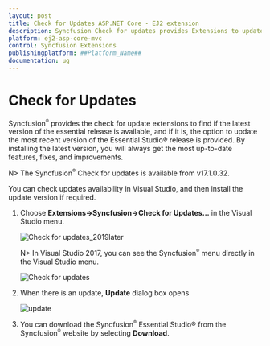 ```yaml
---
layout: post
title: Check for Updates ASP.NET Core - EJ2 extension
description: Syncfusion Check for updates provides Extensions to update the most recent version of the Essential Studio release.
platform: ej2-asp-core-mvc
control: Syncfusion Extensions
publishingplatform: ##Platform_Name##
documentation: ug
---
```


# Check for Updates

Syncfusion<sup style="font-size:70%">&reg;</sup> provides the check for update extensions to find if the latest version of the essential release is available, and if it is, the option to update the most recent version of the Essential Studio&reg; release is provided. By installing the latest version, you will always get the most up-to-date features, fixes, and improvements.

N> The Syncfusion<sup style="font-size:70%">&reg;</sup> Check for updates is available from v17.1.0.32.

You can check updates availability in Visual Studio, and then install the update version if required.

1. Choose **Extensions->Syncfusion->Check for Updates…** in the Visual Studio menu.

    ![Check for updates_2019later](images/check-for-updates_latest.png)

    N> In Visual Studio 2017, you can see the Syncfusion<sup style="font-size:70%">&reg;</sup> menu directly in the Visual Studio menu.

    ![Check for updates](images/check-for-updates.png)

2. When there is an update, **Update** dialog box opens

    ![update](images/update.png)

3. You can download the Syncfusion<sup style="font-size:70%">&reg;</sup> Essential Studio&reg; from the Syncfusion<sup style="font-size:70%">&reg;</sup> website by selecting **Download**.
